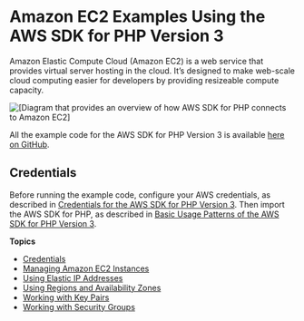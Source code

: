 # Amazon EC2 Examples Using the AWS SDK for PHP Version 3<a name="ec2-examples"></a>

Amazon Elastic Compute Cloud \(Amazon EC2\) is a web service that provides virtual server hosting in the cloud\. It’s designed to make web\-scale cloud computing easier for developers by providing resizeable compute capacity\.

![\[Diagram that provides an overview of how AWS SDK for PHP connects to Amazon EC2\]](http://docs.aws.amazon.com/sdk-for-php/v3/developer-guide/images/code-samples-ec2.png)

All the example code for the AWS SDK for PHP Version 3 is available [here on GitHub](https://github.com/awsdocs/aws-doc-sdk-examples/tree/master/php/example_code)\.

## Credentials<a name="credentials"></a>

Before running the example code, configure your AWS credentials, as described in [Credentials for the AWS SDK for PHP Version 3](guide_credentials.md)\. Then import the AWS SDK for PHP, as described in [Basic Usage Patterns of the AWS SDK for PHP Version 3](getting-started_basic-usage.md)\.

**Topics**
+ [Credentials](#credentials)
+ [Managing Amazon EC2 Instances](ec2-examples-managing-instances.md)
+ [Using Elastic IP Addresses](ec2-examples-using-elastic-ip-addresses.md)
+ [Using Regions and Availability Zones](ec2-examples-using-regions-and-zones.md)
+ [Working with Key Pairs](ec2-examples-working-with-key-pairs.md)
+ [Working with Security Groups](ec2-examples-using-security-groups.md)